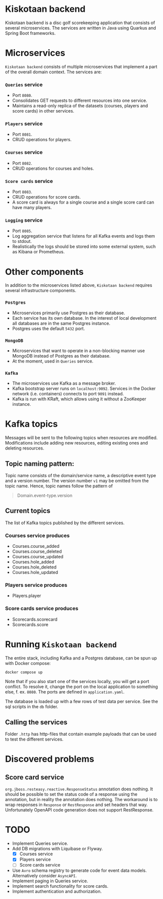 # Kiskotaan backend
Kiskotaan backend is a disc golf scorekeeping application that consists of several microservices. The services are written in Java using Quarkus and Spring Boot frameworks.


# Microservices
`Kiskotaan backend` consists of multiple microservices that implement a part of the overall domain context. The services are:

### `Queries` service
- Port `8080`.
- Consolidates GET requests to different resources into one service.
- Maintains a read-only replica of the datasets (courses, players and score cards) in other services.

### `Players` service
- Port `8081`.
- CRUD operations for players.

### `Courses` service
- Port `8082`.
- CRUD operations for courses and holes.

### `Score cards` service
- Port `8083`.
- CRUD operations for score cards.
- A score card is always for a single course and a single score card can have many players.

### `Logging` service
- Port `8085`.
- Log aggregation service that listens for all Kafka events and logs them to stdout.
- Realistically the logs should be stored into some external system, such as Kibana or Prometheus.


# Other components
In addition to the microservices listed above, `Kiskotaan backend` requires several infrastructure components.

### `Postgres`
- Microservices primarily use Postgres as their database.
- Each service has its own database. In the interest of local development all databases are in the same Postgres instance.
- Postgres uses the default `5432` port.

### `MongoDB`
- Microservices that want to operate in a non-blocking manner use MongoDB instead of Postgres as their database.
- At the moment, used in `Queries` service.

### `Kafka`
- The microservices use Kafka as a message broker.
- Kafka bootstrap server runs on `localhost:9092`. Services in the Docker network (i.e. containers) connects to port `9091` instead.
- Kafka is run with KRaft, which allows using it without a ZooKeeper instance.


# Kafka topics
Messages will be sent to the following topics when resources are modified. Modifications include adding new resources, editing existing ones and deleting resources.

## Topic naming pattern:
Topic name consists of the domain/service name, a descriptive event type and a version number. The version number `v1` may be omitted from the topic name. Hence, topic names follow the pattern of

> Domain.event-type.version

## Current topics
The list of Kafka topics published by the different services.

### Courses service produces
- Courses.course_added
- Courses.course_deleted
- Courses.course_updated
- Courses.hole_added
- Courses.hole_deleted
- Courses.hole_updated

### Players service produces
- Players.player

### Score cards service produces
- Scorecards.scorecard
- Scorecards.score


# Running `Kiskotaan backend`
The entire stack, including Kafka and a Postgres database, can be spun up with Docker compose:

```bash
docker compose up
```

Note that if you also start one of the services locally, you will get a port conflict. To resolve it, change the port on the local application to something else, f. ex. `8080`. The ports are defined in `application.yaml`.

The database is loaded up with a few rows of test data per service. See the sql scripts in the `db` folder.

## Calling the services
Folder `.http` has http-files that contain example payloads that can be used to test the different services.

# Discovered problems

## Score card service
`org.jboss.resteasy.reactive.ResponseStatus` annotation does nothing. It should be possible to set the status code of a response using the annotation, but in reality the annotation does nothing. The workaround is to wrap responses in `Response` or `RestResponse` and set headers that way. Unfortunately OpenAPI code generation does not support RestResponse.

# TODO
- Implement Queries service.
- Add DB migrations with Liquibase or Flyway.
  - [x] Courses service
  - [x] Players service
  - [ ] Score cards service
- Use `Avro` schema registry to generate code for event data models. Alternatively consider `AsyncAPI`.
- Implement paging in Queries service.
- Implement search functionality for score cards.
- Implement authentication and authorization.

